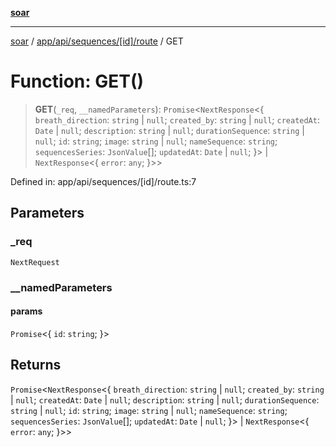 [**soar**](../../../../../../README.md)

***

[soar](../../../../../../modules.md) / [app/api/sequences/\[id\]/route](../README.md) / GET

# Function: GET()

> **GET**(`_req`, `__namedParameters`): `Promise`\<`NextResponse`\<\{ `breath_direction`: `string` \| `null`; `created_by`: `string` \| `null`; `createdAt`: `Date` \| `null`; `description`: `string` \| `null`; `durationSequence`: `string` \| `null`; `id`: `string`; `image`: `string` \| `null`; `nameSequence`: `string`; `sequencesSeries`: `JsonValue`[]; `updatedAt`: `Date` \| `null`; \}\> \| `NextResponse`\<\{ `error`: `any`; \}\>\>

Defined in: app/api/sequences/\[id\]/route.ts:7

## Parameters

### \_req

`NextRequest`

### \_\_namedParameters

#### params

`Promise`\<\{ `id`: `string`; \}\>

## Returns

`Promise`\<`NextResponse`\<\{ `breath_direction`: `string` \| `null`; `created_by`: `string` \| `null`; `createdAt`: `Date` \| `null`; `description`: `string` \| `null`; `durationSequence`: `string` \| `null`; `id`: `string`; `image`: `string` \| `null`; `nameSequence`: `string`; `sequencesSeries`: `JsonValue`[]; `updatedAt`: `Date` \| `null`; \}\> \| `NextResponse`\<\{ `error`: `any`; \}\>\>
